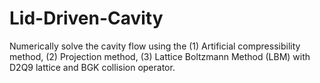 # Lid-Driven-Cavity
Numerically solve the cavity flow using the (1) Artificial compressibility method, (2) Projection method, (3) Lattice Boltzmann Method (LBM) with D2Q9 lattice and BGK collision operator. 
